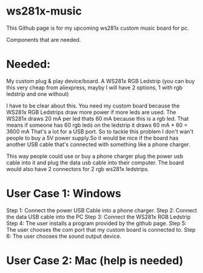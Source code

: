 # ws281x-music
This Github page is for my upcoming ws281x custom music board for pc.

Components that are needed.

# Needed:

My custom plug & play device/board.
A WS281x RGB Ledstrip (you can buy this very cheap from aliexpress, mayby I will have 2 options, 1 with rgb ledstrip and one without)

I have to be clear about this. You need my custom board because the WS281x RGB Ledstrips draw more power if more leds are used.
The WS281x draws 20 mA per led thats 60 mA because this is a rgb led.
That means if someone has 60 rgb leds on the ledstrip it draws 60 mA * 60 = 3600 mA
That's a lot for a USB port.
So to tackle this problem I don't wan't people to buy a 5V power supply.So it would be nice if the board has another USB cable that's connected with something like a phone charger.

This way people could use or buy a phone charger plug the power usb cable into it and plug the data usb cable into their computer.
The board would also have 2 connectors for 2 rgb ws281x ledstrips.

# User Case 1: Windows

Step 1: Connect the power USB Cable into a phone charger.
Step 2: Connect the data USB cable into the PC
Step 3: Connect the WS281x RGB Ledstrip
Step 4: The user installs a program provided by the github page.
Step 5: The user chooses the com port that my custom board is connected to.
Step 6: The user chooses the sound output device.

# User Case 2: Mac (help is needed)
